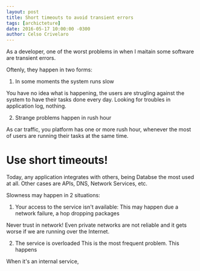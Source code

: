 ```yaml
---
layout: post
title: Short timeouts to avoid transient errors
tags: [archicteture]
date: 2016-05-17 10:00:00 -0300
author: Celso Crivelaro
---
```


As a developer, one of the worst problems in when I maitain some software are transient errors. 

Oftenly, they happen in two forms:

1. In some moments the system runs slow

You have no idea what is happening, the users are strugling against the system to have their tasks done every day.
Looking for troubles in application log, nothing.

2. Strange problems happen in rush hour

As car traffic, you platform has one or more rush hour, whenever the most of users are running their tasks at the same time.

# Use short timeouts!

Today, any application integrates with others, being Databse the most used at all. Other cases are APIs, DNS, Network Services, etc.

Slowness may happen in 2 situations: 

1. Your access to the service isn't available: This may happen due a network failure, a hop dropping packages

Never trust in network! Even private networks are not reliable and it gets worse if we are running over the Internet. 

2. The service is overloaded
This is the most frequent problem. This happens 

When it's an internal service, 

